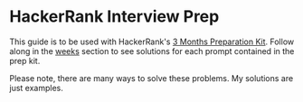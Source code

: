 # HackerRank Interview Prep

This guide is to be used with HackerRank's [3 Months Preparation Kit](https://www.hackerrank.com/interview/preparation-kits/three-month-preparation-kit/). Follow along in the [weeks](./weeks/) section to see solutions for each prompt contained in the prep kit.

Please note, there are many ways to solve these problems. My solutions are just examples.
